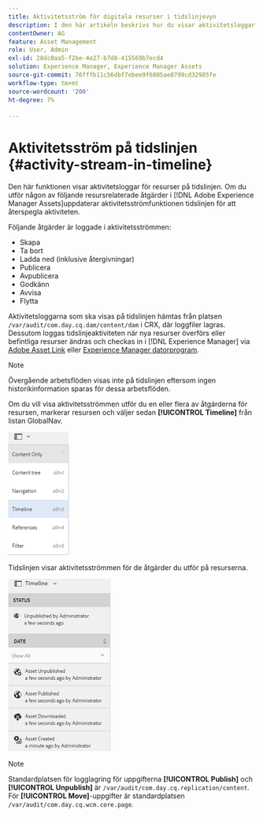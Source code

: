 ```yaml
---
title: Aktivitetsström för digitala resurser i tidslinjevyn
description: I den här artikeln beskrivs hur du visar aktivitetsloggar för resurser på tidslinjen.
contentOwner: AG
feature: Asset Management
role: User, Admin
exl-id: 28dc0aa5-f2be-4e27-b7d8-415569b7ecd4
solution: Experience Manager, Experience Manager Assets
source-git-commit: 76fffb11c56dbf7ebee9f6805ae0799cd32985fe
workflow-type: tm+mt
source-wordcount: '200'
ht-degree: 7%

---
```


# Aktivitetsström på tidslinjen {#activity-stream-in-timeline}

Den här funktionen visar aktivitetsloggar för resurser på tidslinjen. Om du utför någon av följande resursrelaterade åtgärder i [!DNL Adobe Experience Manager Assets]uppdaterar aktivitetsströmfunktionen tidslinjen för att återspegla aktiviteten.

Följande åtgärder är loggade i aktivitetsströmmen:

* Skapa
* Ta bort
* Ladda ned (inklusive återgivningar)
* Publicera
* Avpublicera
* Godkänn
* Avvisa
* Flytta

Aktivitetsloggarna som ska visas på tidslinjen hämtas från platsen `/var/audit/com.day.cq.dam/content/dam` i CRX, där loggfiler lagras. Dessutom loggas tidslinjeaktiviteten när nya resurser överförs eller befintliga resurser ändras och checkas in i [!DNL Experience Manager] via [Adobe Asset Link](https://helpx.adobe.com/enterprise/admin-guide.html/enterprise/using/manage-assets-using-adobe-asset-link.ug.html) eller [Experience Manager datorprogram](https://experienceleague.adobe.com/docs/experience-manager-desktop-app/using/release-notes.html).

>[!NOTE]
>
>Övergående arbetsflöden visas inte på tidslinjen eftersom ingen historikinformation sparas för dessa arbetsflöden.

Om du vill visa aktivitetsströmmen utför du en eller flera av åtgärderna för resursen, markerar resursen och väljer sedan **[!UICONTROL Timeline]** från listan GlobalNav.

![tidslinje-2](assets/timeline-2.png)

Tidslinjen visar aktivitetsströmmen för de åtgärder du utför på resurserna.

![activity_stream](assets/activity_stream.png)

>[!NOTE]
>
>Standardplatsen för logglagring för uppgifterna **[!UICONTROL Publish]** och **[!UICONTROL Unpublish]** är `/var/audit/com.day.cq.replication/content`. För **[!UICONTROL Move]**-uppgifter är standardplatsen `/var/audit/com.day.cq.wcm.core.page`.

